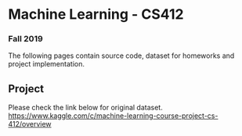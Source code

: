 # Machine Learning - CS412
### Fall 2019

The following pages contain source code, dataset for homeworks and project implementation.

## Project

Please check the link below for original dataset. 
https://www.kaggle.com/c/machine-learning-course-project-cs-412/overview
